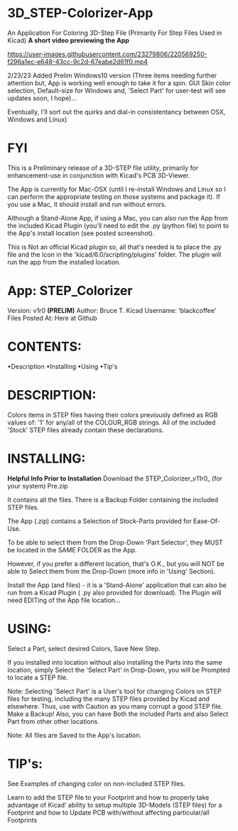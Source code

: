 # 3D_STEP-Colorizer-App
An Application For Coloring 3D-Step File (Primarily For Step Files Used in Kicad)
**A short video previewing the App**

https://user-images.githubusercontent.com/23279806/220569250-f296a1ec-e648-43cc-9c2d-67eabe2d61f0.mp4



2/23/23 Added Prelim Windows10 version (Three items needing further attention but, App is working well enough to take it for a spin. GUI Skin color selection, Default-size for Windows and, 'Select Part' for user-test will see updates soon, I hope)...

Eventually, I'll sort out the quirks and dial-in consistentancy between OSX, Windows and Linux)

# FYI
This is a Preliminary release of a 3D-STEP file utility, primarily for enhancement-use in conjunction with Kicad's PCB 3D-Viewer.

The App is currently for Mac-OSX (until I re-install Windows and Linux so I can perform the appropriate testing on those systems and package it).
If you use a Mac, it should install and run without errors.

Although a Stand-Alone App, if using a Mac, you can also run the App from the included Kicad Plugin (you'll need to edit the .py (python file) to point to the App's install location (see posted screenshot).

This is Not an official Kicad plugin so, all that's needed is to place the .py file and the Icon in the 'kicad/6.0/scripting/plugins' folder.
The plugin will run the app from the installed location.



# App: STEP_Colorizer
Version:  v1r0 **(PRELIM)**
Author: Bruce T.   Kicad Username:  'blackcoffee'
Files Posted At: Here at Github

# CONTENTS:
•Description
•Installing
•Using
•Tip's

# DESCRIPTION:
Colors items in STEP files having their colors previously defined as RGB
values of: '1' for any/all of the COLOUR_RGB strings.
All of the included 'Stock' STEP files already contain these declarations.

# INSTALLING:
**Helpful Info Prior to Installation**
Download the STEP_Colorizer_v11r0_ (for your system) Pre.zip

It contains all the files. There is a Backup Folder containing the included STEP files.

The App (.zip) contains a Selection of Stock-Parts provided for Ease-Of-Use.

To be able to select them from the Drop-Down 'Part Selector', they MUST be
located in the SAME FOLDER as the App.

However, if you prefer a different location, that's O.K., but you will NOT
be able to Select them from the Drop-Down (more info in 'Using' Section).

Install the App (and files) - it is a 'Stand-Alone' application that can also
be run from a Kicad Plugin ( .py also provided for download).
The Plugin will need EDITing of the App file location...

# USING:
Select a Part, select desired Colors, Save New Step.

If you installed into location without also installing the Parts into the same
location, simply Select the 'Select Part' in Drop-Down, you will be Prompted
to locate a STEP file.

Note: Selecting 'Select Part' is a User's tool for changing Colors on STEP files
for testing, including the many STEP files provided by Kicad and elsewhere.
Thus, use with Caution as you many corrupt a good STEP file. Make a Backup!
Also, you can have Both the included Parts and also Select Part from other
other locations.

Note: All files are Saved to the App's location.

# TIP's:
See Examples of changing color on non-included STEP files.

Learn to add the STEP file to your Footprint and how to properly take
advantage of Kicad' ability to setup multiple 3D-Models (STEP files) for
a Footprint and how to Update PCB with/without affecting particular/all
Footprints
